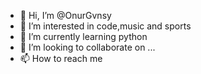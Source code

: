 - 👋 Hi, I’m @OnurGvnsy
- 👀 I’m interested in code,music and sports
- 🌱 I’m currently learning python
- 💞️ I’m looking to collaborate on ...
- 📫 How to reach me 

<!---
OnurGvnsy/OnurGvnsy is a ✨ special ✨ repository because its `README.md` (this file) appears on your GitHub profile.
You can click the Preview link to take a look at your changes.
--->
